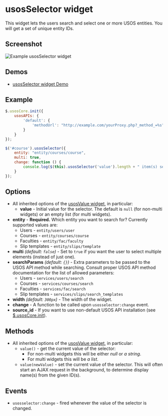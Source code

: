 usosSelector widget
===================

This widget lets the users search and select one or more USOS entities. You
will get a set of unique entity IDs.

Screenshot
----------

![Example usosSelector widget](http://i.imgur.com/9d3ILIw.png)

Demos
-----

  * [usosSelector widget Demo](http://jsfiddle.net/gh/get/jquery/1.9.1/dependencies/migrate,ui/MUCI/jquery-usos/tree/master/jsfiddle-demos/widget.selector)

Example
-------

```javascript
$.usosCore.init({
	usosAPIs: {
		'default': {
			'methodUrl': "http://example.com/yourProxy.php?_method_=%s"
		}
	}
});

$('#course').usosSelector({
	entity: "entity/courses/course",
	multi: true,
	change: function () {
		console.log($(this).usosSelector('value').length + " item(s) selected");
	}
});
```
  
Options
-------

  * All inherited options of the [usosValue widget](widget.value.md), in particular:
    * **value** - Initial value for the selector. The default is `null` (for
      non-multi widgets) or an empty list (for multi widgets).
  * **entity** - **Required.** Which entity you want to search for? Currently
    supported values are:
    * Users - `entity/users/user`
    * Courses - `entity/courses/course`
    * Faculties - `entity/fac/faculty`
    * Slip templates - `entity/slips/template`
  * **multi** *(default: `false`)* - Set to `true` if you want the user to
    select multiple elements (instead of just one).
  * **searchParams** *(default: `{}`)* - Extra parameters to be passed to the
    USOS API method while searching. Consult proper USOS API method documentation
    for the list of allowed parameters:
    * Users - `services/users/search`
    * Courses - `services/courses/search`
    * Faculties - `services/fac/search`
    * Slip templates - `services/slips/search_templates`
  * **width** *(default: `300px`)* - The width of the widget.
  * **change** - A function to be called upon `usosselector:change` event.
  * **source_id** - If you want to use non-default USOS API installation
  (see [$.usosCore.init](core.init.md)).

Methods
-------

  * All inherited options of the [usosValue widget](widget.value.md), in particular:
    * `value()` - get the current value of the selector:
      * For non-multi widgets this will be either *null* or *a string*.
      * For multi widgets this will be *a list*.
    * `value(newValue)` - set the current value of the selector. This will often
    start an AJAX request in the background, to determine display name(s) from
    the given ID(s).

Events
------

  * `usosselector:change` - fired whenever the value of the selector is changed.
